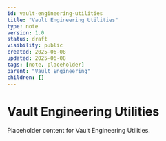 ```yaml
---
id: vault-engineering-utilities
title: "Vault Engineering Utilities"
type: note
version: 1.0
status: draft
visibility: public
created: 2025-06-08
updated: 2025-06-08
tags: [note, placeholder]
parent: "Vault Engineering"
children: []
---
```


# Vault Engineering Utilities

Placeholder content for Vault Engineering Utilities.
